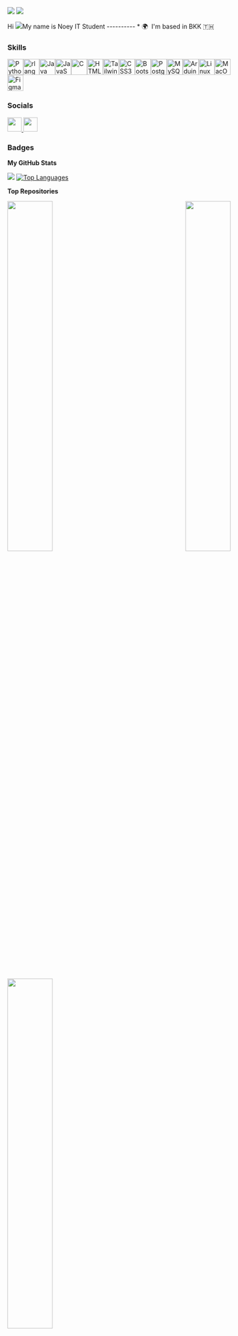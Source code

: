 
![](https://komarev.com/ghpvc/?username=Nisarat-A&style=flat-squareplastic&color=bd7274&label=PROFILE+VIEWS)
<a href="https://www.github.com/Nisarat-A" target="_blank" rel="noreferrer"><img src="https://img.shields.io/github/followers/Nisarat-A?logo=github&style=for-the-badge&color=444e59&labelColor=ffffff" /></a>


Hi ![](https://user-images.githubusercontent.com/18350557/176309783-0785949b-9127-417c-8b55-ab5a4333674e.gif)My name is Noey 
IT Student ----------  * 🌍  I'm based in BKK 🇹🇭

### Skills  

<p align="left"> <a href="https://www.python.org/" target="_blank" rel="noreferrer"><img src="https://raw.githubusercontent.com/danielcranney/readme-generator/main/public/icons/skills/python-colored.svg" width="36" height="36" alt="Python" /></a><a href="https://www.r-project.org/" target="_blank" rel="noreferrer"><img src="https://raw.githubusercontent.com/danielcranney/readme-generator/main/public/icons/skills/rlang-colored.svg" width="36" height="36" alt="rlang" /></a><a href="https://www.oracle.com/java/" target="_blank" rel="noreferrer"><img src="https://raw.githubusercontent.com/danielcranney/readme-generator/main/public/icons/skills/java-colored.svg" width="36" height="36" alt="Java" /></a><a href="https://developer.mozilla.org/en-US/docs/Web/JavaScript" target="_blank" rel="noreferrer"><img src="https://raw.githubusercontent.com/danielcranney/readme-generator/main/public/icons/skills/javascript-colored.svg" width="36" height="36" alt="JavaScript" /></a><a href="https://docs.microsoft.com/en-us/cpp/?view=msvc-170" target="_blank" rel="noreferrer"><img src="https://raw.githubusercontent.com/danielcranney/readme-generator/main/public/icons/skills/c-colored.svg" width="36" height="36" alt="C" /></a><a href="https://developer.mozilla.org/en-US/docs/Glossary/HTML5" target="_blank" rel="noreferrer"><img src="https://raw.githubusercontent.com/danielcranney/readme-generator/main/public/icons/skills/html5-colored.svg" width="36" height="36" alt="HTML5" /></a><a href="https://tailwindcss.com/" target="_blank" rel="noreferrer"><img src="https://raw.githubusercontent.com/danielcranney/readme-generator/main/public/icons/skills/tailwindcss-colored.svg" width="36" height="36" alt="TailwindCSS" /></a><a href="https://www.w3.org/TR/CSS/#css" target="_blank" rel="noreferrer"><img src="https://raw.githubusercontent.com/danielcranney/readme-generator/main/public/icons/skills/css3-colored.svg" width="36" height="36" alt="CSS3" /></a><a href="https://getbootstrap.com/" target="_blank" rel="noreferrer"><img src="https://raw.githubusercontent.com/danielcranney/readme-generator/main/public/icons/skills/bootstrap-colored.svg" width="36" height="36" alt="Bootstrap" /></a><a href="https://www.postgresql.org/" target="_blank" rel="noreferrer"><img src="https://raw.githubusercontent.com/danielcranney/readme-generator/main/public/icons/skills/postgresql-colored.svg" width="36" height="36" alt="PostgreSQL" /></a><a href="https://www.mysql.com/" target="_blank" rel="noreferrer"><img src="https://raw.githubusercontent.com/danielcranney/readme-generator/main/public/icons/skills/mysql-colored.svg" width="36" height="36" alt="MySQL" /></a><a href="https://store.arduino.cc/?gclid=Cj0KCQjw2eilBhCCARIsAG0Pf8uueBifykWcsSS4LPESeGQfxGVKJYnzV7bz471XfknQJy_1VINVWM8aAkLtEALw_wcB" target="_blank" rel="noreferrer"><img src="https://raw.githubusercontent.com/danielcranney/readme-generator/main/public/icons/skills/arduino-colored.svg" width="36" height="36" alt="Arduino" /></a><a href="https://www.linux.org" target="_blank" rel="noreferrer"><img src="https://raw.githubusercontent.com/danielcranney/readme-generator/main/public/icons/skills/linux-colored.svg" width="36" height="36" alt="Linux" /></a><a href="https://apple.com" target="_blank" rel="noreferrer"><img src="https://raw.githubusercontent.com/danielcranney/readme-generator/main/public/icons/skills/macos-colored.svg" width="36" height="36" alt="MacOS" /></a><a href="https://www.figma.com/" target="_blank" rel="noreferrer"><img src="https://raw.githubusercontent.com/danielcranney/readme-generator/main/public/icons/skills/figma-colored.svg" width="36" height="36" alt="Figma" /></a> </p>

 ### Socials 
 
 <p align="left"> <a href="https://www.github.com/Nisarat-A" target="_blank" rel="noreferrer"> <picture> <source media="(prefers-color-scheme: dark)" srcset="https://raw.githubusercontent.com/danielcranney/readme-generator/main/public/icons/socials/github-dark.svg" /> <source media="(prefers-color-scheme: light)" srcset="https://raw.githubusercontent.com/danielcranney/readme-generator/main/public/icons/socials/github.svg" /> <img src="https://raw.githubusercontent.com/danielcranney/readme-generator/main/public/icons/socials/github.svg" width="32" height="32" /> </picture> </a> <a href="http://www.instagram.com/do3amo0" target="_blank" rel="noreferrer"> <picture> <source media="(prefers-color-scheme: dark)" srcset="undefined" /> <source media="(prefers-color-scheme: light)" srcset="https://raw.githubusercontent.com/danielcranney/readme-generator/main/public/icons/socials/instagram.svg" /> <img src="https://raw.githubusercontent.com/danielcranney/readme-generator/main/public/icons/socials/instagram.svg" width="32" height="32" /> </picture> </a></p>

 
### Badges

<b>My GitHub Stats</b>

<a href="http://www.github.com/Nisarat-A"><img src="https://github-readme-streak-stats.herokuapp.com/?user=Nisarat-A&stroke=64748b&background=ffffff&ring=ec4899&fire=ec4899&currStreakNum=64748b&currStreakLabel=ec4899&sideNums=64748b&sideLabels=64748b&dates=64748b&hide_border=true" /></a>
<a href="https://github.com/Nisarat-A" align="left"><img src="https://github-readme-stats.vercel.app/api/top-langs/?username=Nisarat-A&langs_count=10&title_color=ec4899&text_color=64748b&icon_color=444e59&bg_color=ffffff&hide_border=true&locale=en&custom_title=Top%20%Languages" alt="Top Languages" /></a>

<b>Top Repositories</b>
<div width="100%" align="center"><a href="https://github.com/Nisarat-A/DA_Associate" align="left"><img align="left" width="45%" src="https://github-readme-stats.vercel.app/api/pin/?username=Nisarat-A&repo=DA_Associate&title_color=ec4899&text_color=64748b&icon_color=444e59&bg_color=ffffff&hide_border=true&locale=en" /></a><a href="https://github.com/Nisarat-A/Data_Science_Learning" align="right"><img align="right" width="45%" src="https://github-readme-stats.vercel.app/api/pin/?username=Nisarat-A&repo=Data_Science_Learning&title_color=ec4899&text_color=64748b&icon_color=444e59&bg_color=ffffff&hide_border=true&locale=en" /></a></div><br /><br /><br />
<br /><br />
<div width="100%" align="center"><a href="https://github.com/Nisarat-A/The-oldest-businesses-in-the-world" align="left"><img align="left" width="45%" src="https://github-readme-stats.vercel.app/api/pin/?username=Nisarat-A&repo=The-oldest-businesses-in-the-world&title_color=ec4899&text_color=64748b&icon_color=444e59&bg_color=ffffff&hide_border=true&locale=en" /></a></div>



